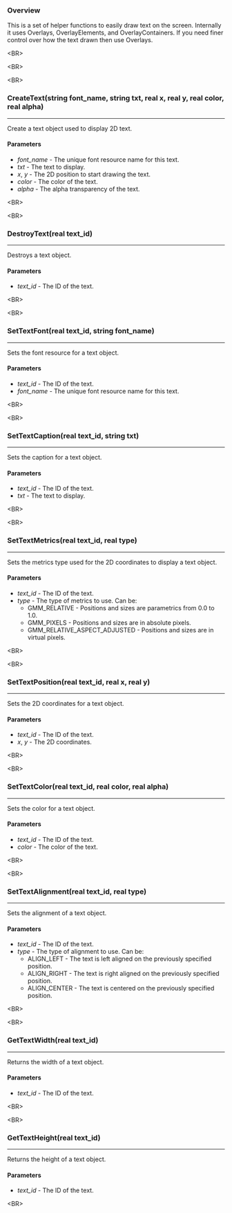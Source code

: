### Overview ###
This is a set of helper functions to easily draw text on the screen.  Internally it uses Overlays, OverlayElements, and OverlayContainers.  If you need finer control over how the text drawn then use Overlays.


&lt;BR&gt;




&lt;BR&gt;




&lt;BR&gt;


### CreateText(string font\_name, string txt, real x, real y, real color, real alpha) ###

---

Create a text object used to display 2D text.
#### Parameters ####
  * _font\_name_ - The unique font resource name for this text.
  * _txt_ - The text to display.
  * _x_, _y_ - The 2D position to start drawing the text.
  * _color_ - The color of the text.
  * _alpha_ - The alpha transparency of the text.


&lt;BR&gt;




&lt;BR&gt;


### DestroyText(real text\_id) ###

---

Destroys a text object.
#### Parameters ####
  * _text\_id_ - The ID of the text.


&lt;BR&gt;




&lt;BR&gt;


### SetTextFont(real text\_id, string font\_name) ###

---

Sets the font resource for a text object.
#### Parameters ####
  * _text\_id_ - The ID of the text.
  * _font\_name_ - The unique font resource name for this text.


&lt;BR&gt;




&lt;BR&gt;


### SetTextCaption(real text\_id, string txt) ###

---

Sets the caption for a text object.
#### Parameters ####
  * _text\_id_ - The ID of the text.
  * _txt_ - The text to display.


&lt;BR&gt;




&lt;BR&gt;


### SetTextMetrics(real text\_id, real type) ###

---

Sets the metrics type used for the 2D coordinates to display a text object.
#### Parameters ####
  * _text\_id_ - The ID of the text.
  * _type_ - The type of metrics to use.  Can be:
    * GMM\_RELATIVE - Positions and sizes are parametrics from 0.0 to 1.0.
    * GMM\_PIXELS - Positions and sizes are in absolute pixels.
    * GMM\_RELATIVE\_ASPECT\_ADJUSTED - Positions and sizes are in virtual pixels.


&lt;BR&gt;




&lt;BR&gt;


### SetTextPosition(real text\_id, real x, real y) ###

---

Sets the 2D coordinates for a text object.
#### Parameters ####
  * _text\_id_ - The ID of the text.
  * _x_, _y_ - The 2D coordinates.


&lt;BR&gt;




&lt;BR&gt;


### SetTextColor(real text\_id, real color, real alpha) ###

---

Sets the color for a text object.
#### Parameters ####
  * _text\_id_ - The ID of the text.
  * _color_ - The color of the text.


&lt;BR&gt;




&lt;BR&gt;


### SetTextAlignment(real text\_id, real type) ###

---

Sets the alignment of a text object.
#### Parameters ####
  * _text\_id_ - The ID of the text.
  * _type_ - The type of alignment to use.  Can be:
    * ALIGN\_LEFT - The text is left aligned on the previously specified position.
    * ALIGN\_RIGHT - The text is right aligned on the previously specified position.
    * ALIGN\_CENTER - The text is centered on the previously specified position.


&lt;BR&gt;




&lt;BR&gt;


### GetTextWidth(real text\_id) ###

---

Returns the width of a text object.
#### Parameters ####
  * _text\_id_ - The ID of the text.


&lt;BR&gt;




&lt;BR&gt;


### GetTextHeight(real text\_id) ###

---

Returns the height of a text object.
#### Parameters ####
  * _text\_id_ - The ID of the text.


&lt;BR&gt;

